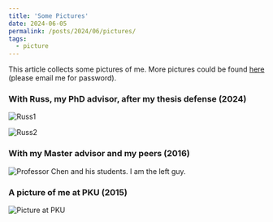 ```yaml
---
title: 'Some Pictures'
date: 2024-06-05
permalink: /posts/2024/06/pictures/
tags:
  - picture 
---
```


This article collects some pictures of me. More pictures could be found [here](https://indiana-my.sharepoint.com/:f:/g/personal/zfwei_iu_edu/EoeX5p-hKO9LjtOhWBFthEgByUbQ8zxmnHXogNY_vagSzA?e=Vr5DNJ) (please email me for password).

<!--(password is "magicsummer")-->

### With Russ, my PhD advisor, after my thesis defense (2024)
![Russ1](http:\\zf-wei.github.io\files\Russ1.jpg)

![Russ2](http:\\zf-wei.github.io\files\Russ2.jpg)



### With my Master advisor and my peers (2016)
![Professor Chen and his students. I am the left guy.](http:\\zf-wei.github.io\files\Chen2016.jpg)

### A picture of me at PKU (2015)

![Picture at PKU](http:\\zf-wei.github.io\files\PKUMay.jpg)
